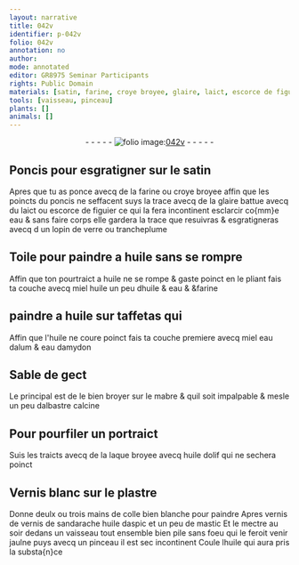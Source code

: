 ```yaml
---
layout: narrative
title: 042v
identifier: p-042v
folio: 042v
annotation: no
author:
mode: annotated
editor: GR8975 Seminar Participants
rights: Public Domain
materials: [satin, farine, croye broyee, glaire, laict, escorce de figuier, huile, miel, eau, taffetas, eau dalum, eau damydon, Sable, albastre calcine, laque, huile dolif, Vernis, plastre, colle, vernis de, sandarache, huile daspic, mastic]
tools: [vaisseau, pinceau]
plants: []
animals: []
---
```


<div class="folio" align="center">- - - - - <a href="http://gallica.bnf.fr/ark:/12148/btv1b10500001g/f90.image" target="_blank"><img src="https://cu-mkp.github.io/2017-workshop-edition/assets/photo-icon.png" alt="folio image: " style="display:inline-block; margin-bottom:-3px;"/>042v</a> - - - - - </div>    

## Poncis pour esgratigner sur le <span class="m">satin</span>

 
Apres que tu as ponce avecq de la <span class="m">farine</span> ou <span class="m">croye broyee</span> affin que les poincts du poncis ne seffacent suys la trace avecq de la <span class="m">glaire</span> battue avecq du <span class="m">laict</span> ou <span class="m">escorce de figuier</span> ce qui la fera incontinent esclarcir co{mm}e eau & sans faire corps elle gardera la trace que resuivras & esgratigneras avecq d un lopin de verre ou trancheplume
    

## Toile pour paindre a <span class="m">huile</span> sans se rompre

 
Affin que ton pourtraict a <span class="m">huile</span> ne se rompe & gaste poinct en le pliant fais ta couche avecq <span class="m">miel</span> huile un peu d<span class="m">huile</span> & <span class="m">eau</span> & &<span class="m">farine</span>
    

## paindre a <span class="m">huile</span> sur <span class="m">taffetas</span> qui

 
Affin que l'<span class="m">huile</span> ne coure poinct fais ta couche premiere avecq <span class="m">miel</span> <span class="m">eau dalum</span> & <span class="m">eau damydon</span>
    

## <span class="m">Sable</span> de gect

 
Le principal est de le bien broyer sur le mabre & quil soit impalpable & mesle un peu d<span class="m">albastre calcine</span>
    

## Pour pourfiler un portraict

 
Suis les traicts avecq de la <span class="m">laque</span> broyee avecq <span class="m">huile dolif</span> qui ne sechera poinct
    

## <span class="m">Vernis</span> blanc sur le <span class="m">plastre</span>

 
Donne deulx ou trois <span class="ms"><span class="bp">mains</span></span> de <span class="m">colle</span> bien blanche pour paindre Apres vernis de <span class="m">vernis de</span> <span class="m">sandarache</span> <span class="m">huile daspic</span> et un peu de <span class="m">mastic</span> Et le mectre <span class="tmp">au soir</span> dedans un <span class="tl">vaisseau</span> tout ensemble bien pile sans foeu qui le feroit venir jaulne puys avecq un <span class="tl">pinceau</span> il est sec incontinent Coule l<span class="m">huile</span> qui aura pris la substa{n}ce
 